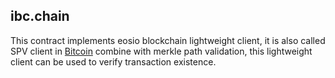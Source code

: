 ibc.chain
-----------

This contract implements eosio blockchain lightweight client, it is also called SPV client in [Bitcoin](https://bitcoin.org/bitcoin.pdf)
combine with merkle path validation, this lightweight client can be used to verify transaction existence.








